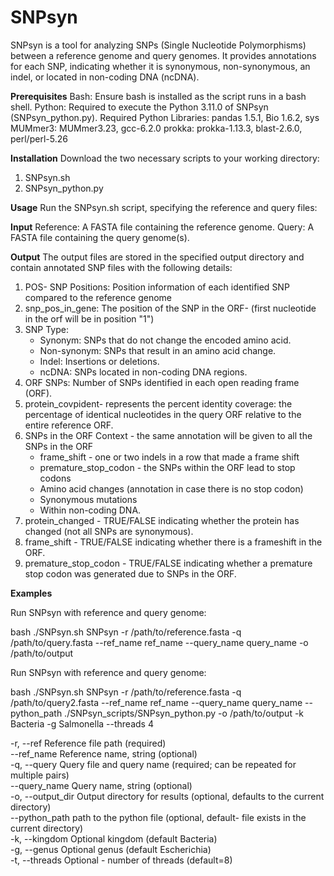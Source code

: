 # SNPsyn
SNPsyn is a tool for analyzing SNPs (Single Nucleotide Polymorphisms) between a reference genome and query genomes. It provides annotations for each SNP, indicating whether it is synonymous, non-synonymous, an indel, or located in non-coding DNA (ncDNA).


**Prerequisites**
Bash: Ensure bash is installed as the script runs in a bash shell.
Python: Required to execute the Python 3.11.0 of SNPsyn (SNPsyn_python.py).
Required Python Libraries: pandas 1.5.1, Bio 1.6.2, sys
MUMmer3: MUMmer3.23, gcc-6.2.0
prokka: prokka-1.13.3, blast-2.6.0, perl/perl-5.26

**Installation**
Download the two necessary scripts to your working directory:
1. SNPsyn.sh
2. SNPsyn_python.py

**Usage**
Run the SNPsyn.sh script, specifying the reference and query files:

**Input**
Reference: A FASTA file containing the reference genome.
Query: A FASTA file containing the query genome(s).

**Output**
The output files are stored in the specified output directory and contain annotated SNP files with the following details:
1. POS- SNP Positions: Position information of each identified SNP compared to the reference genome
2. snp_pos_in_gene: The position of the SNP in the ORF- (first nucleotide in the orf will be in position "1")
3. SNP Type:
   * Synonym: SNPs that do not change the encoded amino acid.
   * Non-synonym: SNPs that result in an amino acid change.
   * Indel: Insertions or deletions.
   * ncDNA: SNPs located in non-coding DNA regions.
4. ORF SNPs: Number of SNPs identified in each open reading frame (ORF).
5. protein_covpident- represents the percent identity coverage: the percentage of identical nucleotides in the query ORF relative to the entire reference ORF.
6. SNPs in the ORF Context - the same annotation will be given to all the SNPs in the ORF
   * frame_shift - one or two indels in a row that made a frame shift
   * premature_stop_codon - the SNPs within the ORF lead to stop codons 
   * Amino acid changes (annotation in case there is no stop codon)
   * Synonymous mutations
   * Within non-coding DNA.
7. protein_changed - TRUE/FALSE indicating whether the protein has changed (not all SNPs are synonymous).
8. frame_shift - TRUE/FALSE indicating whether there is a frameshift in the ORF.
9. premature_stop_codon - TRUE/FALSE indicating whether a premature stop codon was generated due to SNPs in the ORF. 

**Examples**

Run SNPsyn with reference and query genome:
 
bash ./SNPsyn.sh SNPsyn -r /path/to/reference.fasta -q /path/to/query.fasta --ref_name ref_name --query_name query_name -o /path/to/output

Run SNPsyn with reference and query genome:

bash ./SNPsyn.sh SNPsyn -r /path/to/reference.fasta -q /path/to/query2.fasta --ref_name ref_name --query_name query_name --python_path ./SNPsyn_scripts/SNPsyn_python.py -o /path/to/output -k Bacteria -g Salmonella --threads 4


-r, --ref            Reference file path (required)   
--ref_name           Reference name, string (optional)  
-q, --query          Query file and query name (required; can be repeated for multiple pairs)  
--query_name         Query name, string (optional)  
-o, --output_dir     Output directory for results (optional, defaults to the current directory)  
--python_path        path to the python file (optional, default- file exists in the current directory)  
-k, --kingdom        Optional kingdom (default Bacteria)  
-g, --genus          Optional genus (default Escherichia)  
-t, --threads        Optional - number of threads (default=8)  
